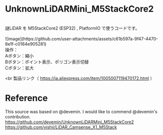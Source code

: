 # UnknownLiDARMini_M5StackCore2
 <br>
謎LiDAR を M5StackCore2 (ESP32) , PlatformIO で使うコードです。 <br>
 <br>
![image](https://github.com/user-attachments/assets/c61b597a-9f47-4470-8e1f-c0184e905281)
 <br>
操作：  <br>
Aボタン：縮小 <br>
Bボタン：ポイント表示、ポリゴン表示切替 <br>
Cボタン：拡大 <br>

 <br
製品リンク（ https://ja.aliexpress.com/item/1005007119470172.html ） <br>

# Reference <br>
This source was based on @devemin. I would like to commend @devemin's contribution. <br>
https://github.com/devemin/UnknownLiDARMini_M5StackCore2 <br>
https://github.com/yishii/LiDAR_Camsense_X1_M5Stack <br>
